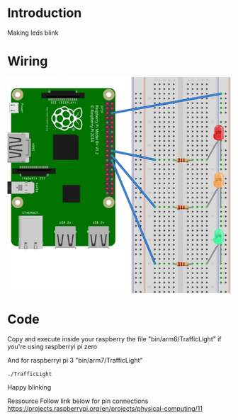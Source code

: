 # Introduction
Making leds blink 

# Wiring
![traffic light](doc/img/trafficLight.jpg)

# Code

Copy and execute inside your raspberry the file "bin/arm6/TrafficLight" if you're using raspberryi pi zero

And for raspberryi pi 3 "bin/arm7/TrafficLight"

```
./TrafficLight
```

Happy blinking 

Ressource
Follow link below for pin connections 
https://projects.raspberrypi.org/en/projects/physical-computing/11
